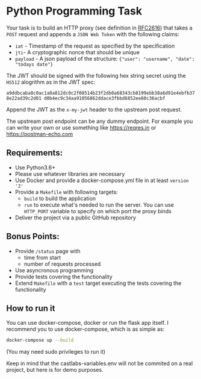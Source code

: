 # Python Programming Task

Your task is to build an HTTP proxy (see definition in [RFC2616](https://www.ietf.org/rfc/rfc2616.txt)) that takes a `POST` request and appends a `JSON Web Token` with the following claims:
- `iat` - Timestamp of the request as specified by the specification
- `jti`- A cryptographic nonce that should be unique
- `payload` - A json payload of the structure: `{"user": "username", "date": "todays date"}`

The JWT should be signed with the following hex string secret using the `HS512` alogrithm as in the JWT spec:

```a9ddbcaba8c0ac1a0a812dc0c2f08514b23f2db0a68343cb8199ebb38a6d91e4ebfb378e22ad39c2d01 d0b4ec9c34aa91056862ddace3fbbd6852ee60c36acbf```

Append the JWT as the `x-my-jwt` header to the upstream post request.

The upstream post endpoint can be any dummy endpoint. For example you can write your own or use something like https://reqres.in or https://postman-echo.com

## Requirements:
- Use Python3.6+
- Please use whatever libraries are necessary
- Use Docker and provide a docker-compose.yml file in at least `version '2'`
- Provide a `Makefile` with following targets:
  - `build` to build the application
  - `run` to execute what's needed to run the server. You can use `HTTP_PORT` variable to specify on which port the proxy binds
- Deliver the project via a public GitHub repository

## Bonus Points:
- Provide `/status` page with
  - time from start
  - number of requests processed
- Use asyncronous programming
- Provide tests covering the functionality
- Extend `Makefile` with a `test` target executing the tests covering the functionality
 
 
 ## How to run it
 You can use docker-compose, docker or run the flask app itself. I recommend you to use docker-compose, which is as simple as:
 
 ```bash
docker-compose up --build 
```

(You may need sudo privileges to run it)

Keep in mind that the castlabs-variables.env will not be commited on a real project, but here is for demo
purposes.